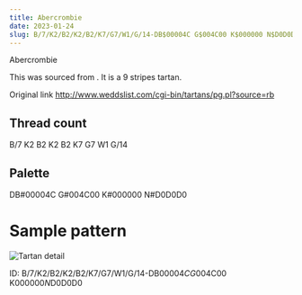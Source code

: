 ```yaml
---
title: Abercrombie
date: 2023-01-24
slug: B/7/K2/B2/K2/B2/K7/G7/W1/G/14-DB$00004C G$004C00 K$000000 N$D0D0D0
---
```

Abercrombie

This was sourced from <no value>.  It is a 9 stripes tartan.

Original link http://www.weddslist.com/cgi-bin/tartans/pg.pl?source=rb

## Thread count
B/7 K2 B2 K2 B2 K7 G7 W1 G/14

## Palette
DB#00004C G#004C00 K#000000 N#D0D0D0

# Sample pattern

![Tartan detail](tartan.png "B/7 K2 B2 K2 B2 K7 G7 W1 G/14 tartan")

ID: B/7/K2/B2/K2/B2/K7/G7/W1/G/14-DB$00004C G$004C00 K$000000 N$D0D0D0
